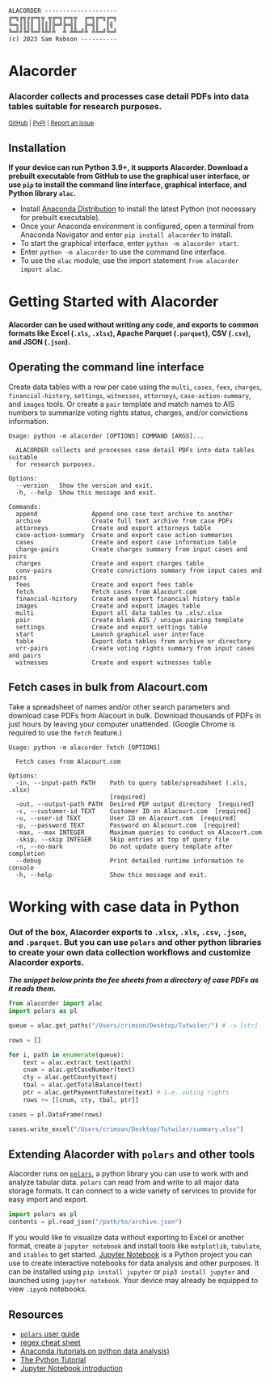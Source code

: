 ```
ALACORDER --------------------
╔═╗╔╗╔╔═╗╦ ╦╔═╗╔═╗╦  ╔═╗╔═╗╔═╗
╚═╗║║║║ ║║║║╠═╝╠═╣║  ╠═╣║  ║╣ 
╚═╝╝╚╝╚═╝╚╩╝╩  ╩ ╩╩═╝╩ ╩╚═╝╚═╝
(c) 2023 Sam Robson ----------
```
# **Alacorder**
### Alacorder collects and processes case detail PDFs into data tables suitable for research purposes.

<sup>[GitHub](https://github.com/sbrobson959/alacorder)  | [PyPI](https://pypi.org/project/alacorder/)     | [Report an issue](mailto:sbrobson@crimson.ua.edu)
</sup>

## **Installation**

**If your device can run Python 3.9+, it supports Alacorder. Download a prebuilt executable from GitHub to use the graphical user interface, or use `pip` to install the command line interface, graphical interface, and Python library `alac`.**

* Install [Anaconda Distribution](https://www.anaconda.com/products/distribution) to install the latest Python (not necessary for prebuilt executable). 
* Once your Anaconda environment is configured, open a terminal from Anaconda Navigator and enter `pip install alacorder` to install.
* To start the graphical interface, enter `python -m alacorder start`.
* Enter `python -m alacorder` to use the command line interface.
* To use the `alac` module, use the import statement `from alacorder import alac`.

# Getting Started with Alacorder

#### **Alacorder can be used without writing any code, and exports to common formats like Excel (`.xls`, `.xlsx`), Apache Parquet (`.parquet`), CSV (`.csv`), and JSON (`.json`).**

## Operating the command line interface

Create data tables with a row per case using the `multi`, `cases`, `fees`, `charges`, `financial-history`, `settings`, `witnesses`, `attorneys`, `case-action-summary`, and `images` tools. Or create a `pair` template and match names to AIS numbers to summarize voting rights status, charges, and/or convictions information. 

```
Usage: python -m alacorder [OPTIONS] COMMAND [ARGS]...

  ALACORDER collects and processes case detail PDFs into data tables suitable
  for research purposes.

Options:
  --version   Show the version and exit.
  -h, --help  Show this message and exit.

Commands:
  append               Append one case text archive to another
  archive              Create full text archive from case PDFs
  attorneys            Create and export attorneys table
  case-action-summary  Create and export case action summaries
  cases                Create and export case information table
  charge-pairs         Create charges summary from input cases and pairs
  charges              Create and export charges table
  conv-pairs           Create convictions summary from input cases and pairs
  fees                 Create and export fees table
  fetch                Fetch cases from Alacourt.com
  financial-history    Create and export financial history table
  images               Create and export images table
  multi                Export all data tables to .xls/.xlsx
  pair                 Create blank AIS / unique pairing template
  settings             Create and export settings table
  start                Launch graphical user interface
  table                Export data tables from archive or directory
  vrr-pairs            Create voting rights summary from input cases and pairs
  witnesses            Create and export witnesses table
```

## Fetch cases in bulk from Alacourt.com 

Take a spreadsheet of names and/or other search parameters and download case PDFs from Alacourt in bulk. Download thousands of PDFs in just hours by leaving your computer unattended. (Google Chrome is required to use the `fetch` feature.)

```
Usage: python -m alacorder fetch [OPTIONS]

  Fetch cases from Alacourt.com

Options:
  -in, --input-path PATH    Path to query table/spreadsheet (.xls, .xlsx)
                            [required]
  -out, --output-path PATH  Desired PDF output directory  [required]
  -c, --customer-id TEXT    Customer ID on Alacourt.com  [required]
  -u, --user-id TEXT        User ID on Alacourt.com  [required]
  -p, --password TEXT       Password on Alacourt.com  [required]
  -max, --max INTEGER       Maximum queries to conduct on Alacourt.com
  -skip, --skip INTEGER     Skip entries at top of query file
  -n, --no-mark             Do not update query template after completion
  --debug                   Print detailed runtime information to console
  -h, --help                Show this message and exit.
```


# **Working with case data in Python**


### Out of the box, Alacorder exports to `.xlsx`, `.xls`, `.csv`, `.json`, and `.parquet`. But you can use `polars` and other python libraries to create your own data collection workflows and customize Alacorder exports. 

***The snippet below prints the fee sheets from a directory of case PDFs as it reads them.***


```python
from alacorder import alac
import polars as pl

queue = alac.get_paths("/Users/crimson/Desktop/Tutwiler/") # -> [str]

rows = []

for i, path in enumerate(queue):
    text = alac.extract_text(path)
    cnum = alac.getCaseNumber(text)
    cty = alac.getCounty(text)
    tbal = alac.getTotalBalance(text)
    ptr = alac.getPaymentToRestore(text) # i.e. voting rights
    rows += [[cnum, cty, tbal, ptr]]

cases = pl.DataFrame(rows)

cases.write_excel("/Users/crimson/Desktop/Tutwiler/summary.xlsx")

```

## Extending Alacorder with `polars` and other tools

Alacorder runs on [`polars`](https://github.com/pola-rs/polars), a python library you can use to work with and analyze tabular data. `polars` can read from and write to all major data storage formats. It can connect to a wide variety of services to provide for easy import and export.

```python
import polars as pl
contents = pl.read_json("/path/to/archive.json")
```

If you would like to visualize data without exporting to Excel or another format, create a `jupyter notebook` and install tools like `matplotlib`, `tabulate`, and `itables` to get started. [Jupyter Notebook](https://docs.jupyter.org/en/latest/start/index.html) is a Python project you can use to create interactive notebooks for data analysis and other purposes. It can be installed using `pip install jupyter` or `pip3 install jupyter` and launched using `jupyter notebook`. Your device may already be equipped to view `.ipynb` notebooks. 

## **Resources**
* [`polars` user guide](https://pola-rs.github.io/polars-book/user-guide/index.html)
* [regex cheat sheet](https://www.rexegg.com/regex-quickstart.html)
* [Anaconda (tutorials on python data analysis)](https://www.anaconda.com/open-source)
* [The Python Tutorial](https://docs.python.org/3/tutorial/)
* [Jupyter Notebook introduction](https://realpython.com/jupyter-notebook-introduction/)
